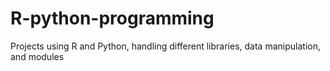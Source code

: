# R-python-programming

Projects using R and Python, handling different libraries, data manipulation, and modules
